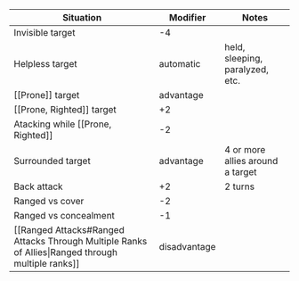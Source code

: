 | Situation                                                                                              | Modifier     | Notes                            |
| ------------------------------------------------------------------------------------------------------ | ------------ | -------------------------------- |
| Invisible target                                                                                       | -4           |                                  |
| Helpless target                                                                                        | automatic    | held, sleeping, paralyzed, etc.  |
| [[Prone]] target                                                                                       | advantage    |                                  |
| [[Prone, Righted]] target                                                                              | +2           |                                  |
| Atacking while [[Prone, Righted]]                                                                      | -2           |                                  |
| Surrounded target                                                                                      | advantage    | 4 or more allies around a target |
| Back attack                                                                                            | +2           | 2 turns                          |
| Ranged vs cover                                                                                        | -2           |                                  |
| Ranged vs concealment                                                                                  | -1           |                                  |
| [[Ranged Attacks#Ranged Attacks Through Multiple Ranks of Allies\|Ranged through multiple ranks]] | disadvantage |                                  |


